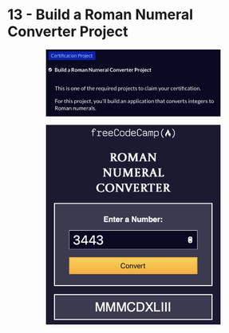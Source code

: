 # 13 - Build a Roman Numeral Converter Project

<p align="center">
  <img src="./screenshots/intro.png" width="350" title="Console">
</p>

<p align="center">
  <img src="./screenshots/result.png" width="350" title="Console">
</p>
